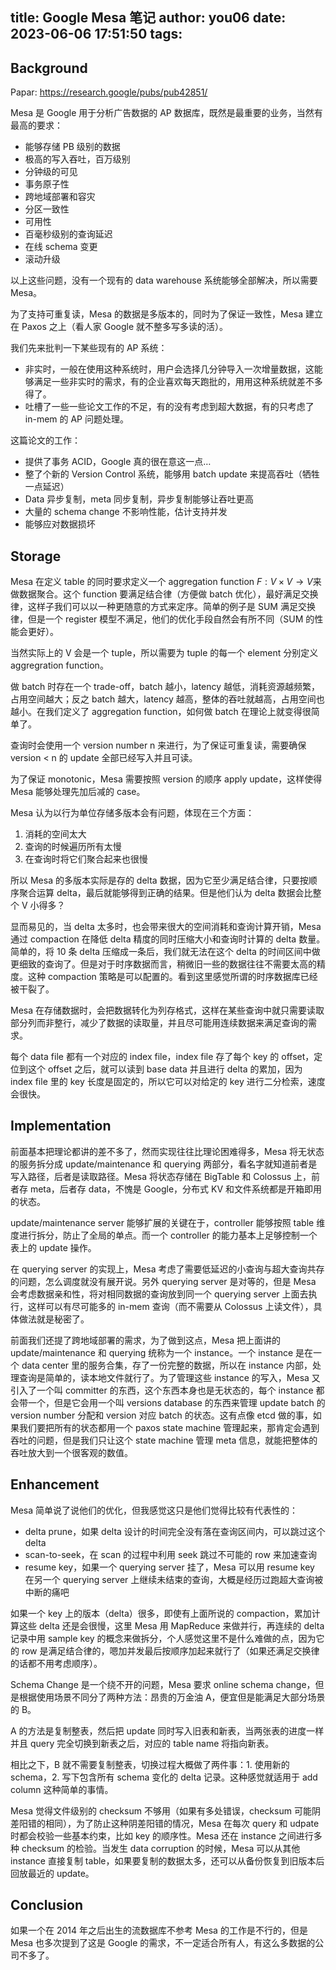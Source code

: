title: Google Mesa 笔记
author: you06
date: 2023-06-06 17:51:50
tags:
---
## Background

Papar: https://research.google/pubs/pub42851/

Mesa 是 Google 用于分析广告数据的 AP 数据库，既然是最重要的业务，当然有最高的要求：

- 能够存储 PB 级别的数据
- 极高的写入吞吐，百万级别
- 分钟级的可见
- 事务原子性
- 跨地域部署和容灾
- 分区一致性
- 可用性
- 百毫秒级别的查询延迟
- 在线 schema 变更
- 滚动升级

以上这些问题，没有一个现有的 data warehouse 系统能够全部解决，所以需要 Mesa。

为了支持可重复读，Mesa 的数据是多版本的，同时为了保证一致性，Mesa 建立在 Paxos 之上（看人家 Google 就不整多写多读的活）。

我们先来批判一下某些现有的 AP 系统：

- 非实时，一般在使用这种系统时，用户会选择几分钟导入一次增量数据，这能够满足一些非实时的需求，有的企业喜欢每天跑批的，用用这种系统就差不多得了。
- 吐槽了一些一些论文工作的不足，有的没有考虑到超大数据，有的只考虑了 in-mem 的 AP 问题处理。

这篇论文的工作：

- 提供了事务 ACID，Google 真的很在意这一点…
- 整了个新的 Version Control 系统，能够用 batch update 来提高吞吐（牺牲一点延迟）
- Data 异步复制，meta 同步复制，异步复制能够让吞吐更高
- 大量的 schema change 不影响性能，估计支持并发
- 能够应对数据损坏

## Storage

Mesa 在定义 table 的同时要求定义一个 aggregation function $F: V \times V \to V$来做数据聚合。这个 function 要满足结合律（方便做 batch 优化），最好满足交换律，这样子我们可以以一种更随意的方式来定序。简单的例子是 SUM 满足交换律，但是一个 register 模型不满足，他们的优化手段自然会有所不同（SUM 的性能会更好）。

当然实际上的 V 会是一个 tuple，所以需要为 tuple 的每一个 element 分别定义 aggregration function。

做 batch 时存在一个 trade-off，batch 越小，latency 越低，消耗资源越频繁，占用空间越大；反之 batch 越大，latency 越高，整体的吞吐就越高，占用空间也越小。在我们定义了 aggregation function，如何做 batch 在理论上就变得很简单了。

查询时会使用一个 version number n 来进行，为了保证可重复读，需要确保 version < n 的 update 全部已经写入并且可读。

为了保证 monotonic，Mesa 需要按照 version 的顺序 apply update，这样使得 Mesa 能够处理先加后减的 case。

Mesa 认为以行为单位存储多版本会有问题，体现在三个方面：

1. 消耗的空间太大
2. 查询的时候遍历所有太慢
3. 在查询时将它们聚合起来也很慢

所以 Mesa 的多版本实际是存的 delta 数据，因为它至少满足结合律，只要按顺序聚合运算 delta，最后就能够得到正确的结果。但是他们认为 delta 数据会比整个 V 小得多？

显而易见的，当 delta 太多时，也会带来很大的空间消耗和查询计算开销，Mesa 通过 compaction 在降低 delta 精度的同时压缩大小和查询时计算的 delta 数量。简单的，将 10 条 delta 压缩成一条后，我们就无法在这个 delta 的时间区间中做更细致的查询了。但是对于时序数据而言，稍微旧一些的数据往往不需要太高的精度。这种 compaction 策略是可以配置的。看到这里感觉所谓的时序数据库已经被干裂了。

Mesa 在存储数据时，会把数据转化为列存格式，这样在某些查询中就只需要读取部分列而非整行，减少了数据的读取量，并且尽可能用连续数据来满足查询的需求。

每个 data file 都有一个对应的 index file，index file 存了每个 key 的 offset，定位到这个 offset 之后，就可以读到 base data 并且进行 delta 的累加，因为 index file 里的 key 长度是固定的，所以它可以对给定的 key 进行二分检索，速度会很快。

## Implementation

前面基本把理论都讲的差不多了，然而实现往往比理论困难得多，Mesa 将无状态的服务拆分成 update/maintenance 和 querying 两部分，看名字就知道前者是写入路径，后者是读取路径。Mesa 将状态存储在 BigTable 和 Colossus 上，前者存 meta，后者存 data，不愧是 Google，分布式 KV 和文件系统都是开箱即用的状态。

update/maintenance server 能够扩展的关键在于，controller 能够按照 table 维度进行拆分，防止了全局的单点。而一个 controller 的能力基本上足够控制一个表上的 update 操作。

在 querying server 的实现上，Mesa 考虑了需要低延迟的小查询与超大查询共存的问题，怎么调度就没有展开说。另外 querying server 是对等的，但是 Mesa 会考虑数据亲和性，将对相同数据的查询放到同一个 querying server 上面去执行，这样可以有尽可能多的 in-mem 查询（而不需要从 Colossus 上读文件），具体做法就是秘密了。

前面我们还提了跨地域部署的需求，为了做到这点，Mesa 把上面讲的 update/maintenance 和 querying 统称为一个 instance。一个 instance 是在一个 data center 里的服务合集，存了一份完整的数据，所以在 instance 内部，处理查询是简单的，读本地文件就行了。为了管理这些 instance 的写入，Mesa 又引入了一个叫 committer 的东西，这个东西本身也是无状态的，每个 instance 都会带一个，但是它会用一个叫 versions database 的东西来管理 update batch 的 version number 分配和 version 对应 batch 的状态。这有点像 etcd 做的事，如果我们要把所有的状态都用一个 paxos state machine 管理起来，那肯定会遇到吞吐的问题，但是我们只让这个 state machine 管理 meta 信息，就能把整体的吞吐放大到一个很客观的数值。

## Enhancement

Mesa 简单说了说他们的优化，但我感觉这只是他们觉得比较有代表性的：

- delta prune，如果 delta 设计的时间完全没有落在查询区间内，可以跳过这个 delta
- scan-to-seek，在 scan 的过程中利用 seek 跳过不可能的 row 来加速查询
- resume key，如果一个 querying server 挂了，Mesa 可以用 resume key 在另一个 querying server 上继续未结束的查询，大概是经历过跑超大查询被中断的痛吧

如果一个 key 上的版本（delta）很多，即使有上面所说的 compaction，累加计算这些 delta 还是会很慢，这里 Mesa 用 MapReduce 来做并行，再连续的 delta 记录中用 sample key 的概念来做拆分，个人感觉这里不是什么难做的点，因为它的 row 是满足结合律的，嗯加并发最后按顺序加起来就行了（如果还满足交换律的话都不用考虑顺序）。

Schema Change 是一个绕不开的问题，Mesa 要求 online schema change，但是根据使用场景不同分了两种方法：昂贵的万金油 A，便宜但是能满足大部分场景的 B。

A 的方法是复制整表，然后把 update 同时写入旧表和新表，当两张表的进度一样并且 query 完全切换到新表之后，对应的 table name 将指向新表。

相比之下，B 就不需要复制整表，切换过程大概做了两件事：1. 使用新的 schema，2. 写下包含所有 schema 变化的 delta 记录。这种感觉就适用于 add column 这种简单的事情。

Mesa 觉得文件级别的 checksum 不够用（如果有多处错误，checksum 可能阴差阳错的相同），为了防止这种阴差阳错的情况，Mesa 在每次 query 和 udpate 时都会校验一些基本约束，比如 key 的顺序性。Mesa 还在 instance 之间进行多种 checksum 的检验。当发生 data corruption 的时候，Mesa 可以从其他 instance 直接复制 table，如果要复制的数据太多，还可以从备份恢复到旧版本后回放最近的 update。

## Conclusion

如果一个在 2014 年之后出生的流数据库不参考 Mesa 的工作是不行的，但是 Mesa 也多次提到了这是 Google 的需求，不一定适合所有人，有这么多数据的公司不多了。
